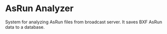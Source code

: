# AsRun Analyzer

System for analyzing AsRun files from broadcast server.
It saves BXF AsRun data to a database.
